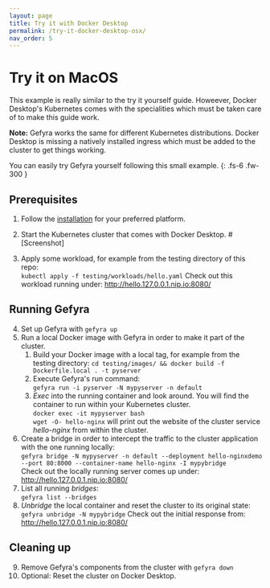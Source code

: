 ```yaml
---
layout: page
title: Try it with Docker Desktop
permalink: /try-it-docker-desktop-osx/
nav_order: 5
---
```

# Try it on MacOS
This example is really similar to the try it yourself guide.
Howeever, Docker Desktop's Kubernetes comes with the specialities
which must be taken care of to make this guide work.

**Note:** Gefyra works the same for different Kubernetes distributions.
Docker Desktop is missing a natively installed ingress which must
be added to the cluster to get things working.

You can easily try Gefyra yourself following this small example.
{: .fs-6 .fw-300 }

## Prerequisites
1. Follow the [installation](https://gefyra.dev/installation) for your preferred platform.

2. Start the Kubernetes cluster that comes with Docker Desktop.
#[Screenshot]
4. Apply some workload, for example from the testing directory of this repo:  
`kubectl apply -f testing/workloads/hello.yaml`
Check out this workload running under: http://hello.127.0.0.1.nip.io:8080/    

## Running Gefyra
4. Set up Gefyra with `gefyra up`
5. Run a local Docker image with Gefyra in order to  make it part of the cluster.
   1. Build your Docker image with a local tag, for example from the testing directory:
   `cd testing/images/ && docker build -f Dockerfile.local . -t pyserver`
   2. Execute Gefyra's run command:    
   `gefyra run -i pyserver -N mypyserver -n default`
   3. _Exec_ into the running container and look around. You will find the container to run within your Kubernetes cluster.  
   `docker exec -it mypyserver bash`  
   `wget -O- hello-nginx` will print out the website of the cluster service _hello-nginx_ from within the cluster.
7. Create a bridge in order to intercept the traffic to the cluster application with the one running locally:    
`gefyra bridge -N mypyserver -n default --deployment hello-nginxdemo --port 80:8000 --container-name hello-nginx -I mypybridge`    
Check out the locally running server comes up under: http://hello.127.0.0.1.nip.io:8080/  
8. List all running _bridges_:  
`gefyra list --bridges`
9. _Unbridge_ the local container and reset the cluster to its original state: 
`gefyra unbridge -N mypybridge`
Check out the initial response from: http://hello.127.0.0.1.nip.io:8080/  

## Cleaning up
9. Remove Gefyra's components from the cluster with `gefyra down`
10. Optional: Reset the cluster on Docker Desktop.